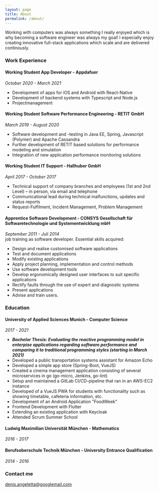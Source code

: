 ```yaml
---
layout: page
title: About
permalink: /about/
---
```


Working with computers was always something I really enjoyed which is why becoming a software engineer was always my goal! I especially enjoy creating innovative full-stack applications which scale and are delivered continously.

### Work Experience

#### Working Student App Developer - Appdafuer
_October 2020 - March 2021_
- Development of apps for iOS and Android with React-Native
- Development of backend systems with Typescript and Node.js
- Projectmanagement

#### Working Student Software Performance Engineering - RETIT GmbH
_March 2019 - August 2020_
- Software development and -testing in Java EE, Spring, Javascript (Polymer) and Apache Cassandra
- Further development of RETIT based solutions for performance modeling and simulation
- Integration of new application performance monitoring solutions

#### Working Student IT Support - Hallhuber GmbH
_April 2017 - October 2017_
- Technical support of company branches and employees (1st and 2nd Level) – in person, via email and telephone
- Communicational lead during technical malfunctions, updates and status reports
- Request-Fulfilment, Incident Management, Problem Management

#### Apprentice Software Development - CONSYS Gesellschaft für Softwaretechnologie und Systementwicklung mbH
_September 2011 - Juli 2014_<br>
job training as software developer. Essential skills acquired:
- Design and realise customised software applications
- Test and document applications
- Modify existing applications
- Apply project planning, implementation and control methods
- Use software development tools
- Develop ergonomically designed user interfaces to suit specific applications
- Rectify faults through the use of expert and diagnostic systems
- Present applications
- Advise and train users.

### Education

#### University of Applied Sciences Munich - Computer Science
_2017 - 2021_
- ***Bachelor Thesis: Evaluating the reactive programming model in enterpise applications regarding software performance and comparing it to traditional programming styles (starting in March 2021)***
- Developed a public transportation systems assistant for Amazon Echo
- Developed a simple app store (Spring-Boot, VueJS)
- Created a cinema management application consisting of several microservices in go (go-micro, Jenkins, go-lint)
- Setup and maintained a GitLab CI/CD-pipeline that ran in an AWS-EC2 instance
- Developed of a VueJS PWA for students with functionality such as showing timetable, cafeteria information, etc.
- Development of an Android Application "FoodWeek"
- Frontend Development with Flutter
- Extending an existing application with Keycloak
- Attended Scrum Summer School

#### Ludwig Maximilian Universität München - Mathematics
_2016 - 2017_

#### Berufsoberschule Technik München - University Entrance Qualification
_2014 - 2016_



### Contact me

[denis.angeletta@googlemail.com](mailto:denis.angeletta@googlemail.com)